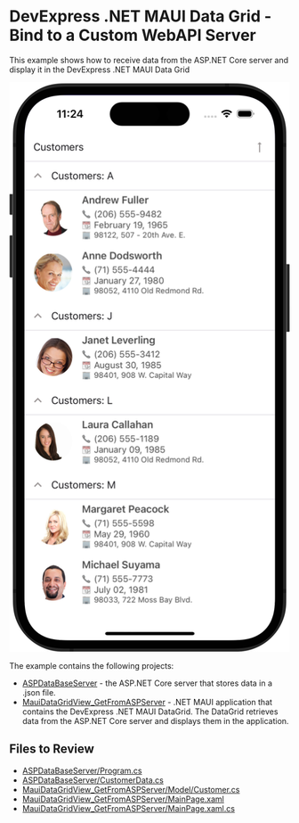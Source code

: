# DevExpress .NET MAUI Data Grid - Bind to a Custom WebAPI Server

This example shows how to receive data from the ASP.NET Core server and display it in the DevExpress .NET MAUI Data Grid

<img src="img/datagrid-aspnetserver-data.png" width="660px"/>

The example contains the following projects:

* [ASPDataBaseServer](./ASPDataBaseServer/) - the ASP.NET Core server that stores data in a .json file.
* [MauiDataGridView_GetFromASPServer](./MauiDataGridView_GetFromASPServer/) - .NET MAUI application that contains the DevExpress .NET MAUI DataGrid. The DataGrid retrieves data from the ASP.NET Core server and displays them in the application.


<!-- default file list -->
## Files to Review

* [ASPDataBaseServer/Program.cs](./ASPDataBaseServer/Program.cs)
* [ASPDataBaseServer/CustomerData.cs](./ASPDataBaseServer/CustomerData.cs)
* [MauiDataGridView_GetFromASPServer/Model/Customer.cs](./MauiDataGridView_GetFromASPServer/Model/Customer.cs)
* [MauiDataGridView_GetFromASPServer/MainPage.xaml](./MauiDataGridView_GetFromASPServer/MainPage.xaml)
* [MauiDataGridView_GetFromASPServer/MainPage.xaml.cs](./MauiDataGridView_GetFromASPServer/MainPage.xaml.cs)

<!-- default file list end -->
